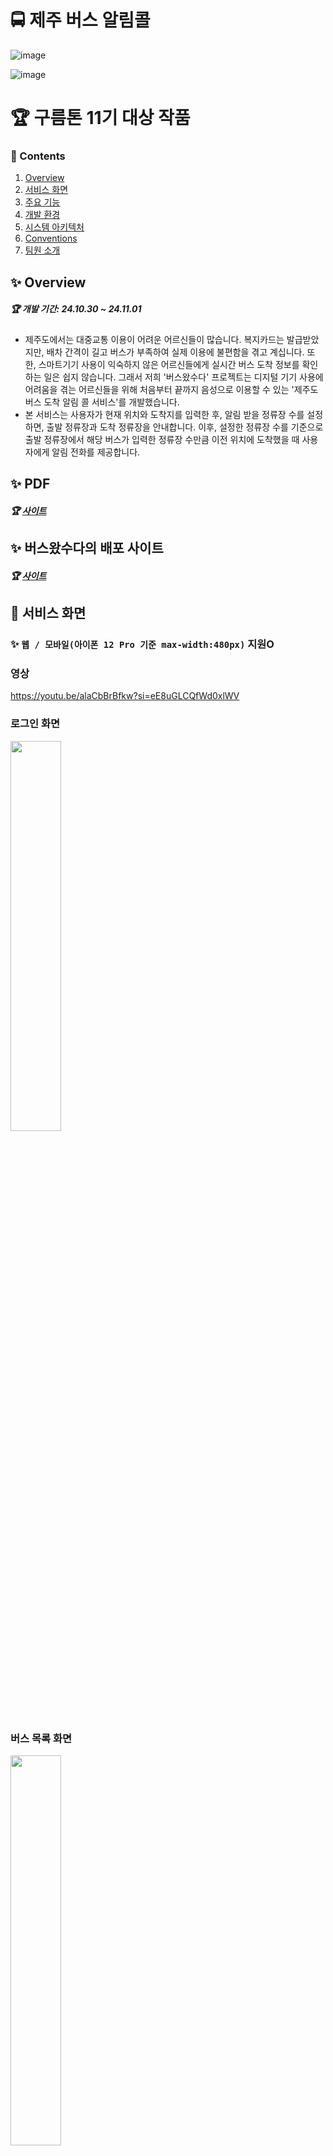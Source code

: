 # 🚍 제주 버스 알림콜 
![image](https://github.com/user-attachments/assets/f296fff9-0fee-4754-8543-bf34401b352d)

![image](https://github.com/user-attachments/assets/d88aeaaf-0405-4d17-a40f-c48ab5e20ee3)

# 🏆 구름톤 11기 대상 작품

### 📜 Contents
 1. [Overview](#-overview)
 2. [서비스 화면](#-서비스-화면)
 3. [주요 기능](#-주요-기능)
 4. [개발 환경](#%EF%B8%8F-개발-환경)
 5. [시스템 아키텍처](#-시스템-아키텍처)
 6. [Conventions](#-conventions)
 7. [팀원 소개](#-팀원-소개)
 
## ✨ Overview
##### 🏆 개발 기간: 24.10.30 ~ 24.11.01 
> 
- 제주도에서는 대중교통 이용이 어려운 어르신들이 많습니다. 복지카드는 발급받았지만, 배차 간격이 길고 버스가 부족하여 실제 이용에 불편함을 겪고 계십니다. 또한, 스마트기기 사용이 익숙하지 않은 어르신들에게 실시간 버스 도착 정보를 확인하는 일은 쉽지 않습니다. 그래서 저희 '버스왔수다' 프로젝트는 디지털 기기 사용에 어려움을 겪는 어르신들을 위해 처음부터 끝까지 음성으로 이용할 수 있는 '제주도 버스 도착 알림 콜 서비스'를 개발했습니다.
- 본 서비스는 사용자가 현재 위치와 도착지를 입력한 후, 알림 받을 정류장 수를 설정하면, 출발 정류장과 도착 정류장을 안내합니다. 이후, 설정한 정류장 수를 기준으로 출발 정류장에서 해당 버스가 입력한 정류장 수만큼 이전 위치에 도착했을 때 사용자에게 알림 전화를 제공합니다.

 
## ✨ PDF
##### 🏆 [사이트](https://drive.google.com/file/d/1Orha-Acf9v_-QSNIj74_-2CDK5P66Hvs/view?usp=sharing)


## ✨ 버스왔수다의 배포 사이트
##### 🏆 [사이트](https://k983be54c0935a.user-app.krampoline.com/home)


## 👀 서비스 화면
### ✨ `웹 / 모바일(아이폰 12 Pro 기준 max-width:480px)` 지원O

### 영상
https://youtu.be/alaCbBrBfkw?si=eE8uGLCQfWd0xlWV

### 로그인 화면
<div>
  <img src="https://github.com/user-attachments/assets/f1b9122d-6fa8-4507-a796-3e66bc8ebe07" width="40%"/>
</div>

### 버스 목록 화면 
<div>
  <img src="https://github.com/user-attachments/assets/86ffa671-a605-427c-aa79-ba9f2d7acef6" width="40%"/>
</div>

### 버스 신청 화면
<div>
  <img src="https://github.com/user-attachments/assets/ced3d3ed-46b4-44ed-9afc-b32ae30568f0" width="30%"/>
	  <img src="" width="10%"/>
  <img src="https://github.com/user-attachments/assets/1b7a6727-ad8d-422d-b721-b22c280f4a5d" width="30%"/>
</div>

### 버스 전화 화면
https://youtu.be/hhftesjkh94?si=sEchlAs4iuC-TM2X

### 즐겨찾기 화면
<div>
  <img src="https://github.com/user-attachments/assets/5e140b89-12d4-4707-b2f1-0572cf6643ed" width="40%"/>
</div>

  
## ✨ 기능 

- `회원 관리`
	- 어르신들이 쉽게 사용할 수 있도록 회원가입과 로그인을 동시에 진행할 수 있게 구현했습니다. 인증은 전화번호를 통해 간편하게 이루어지며, 인증 완료 시 JWT 토큰을 발급하여 사용자 인증을 처리합니다.


- `음성 인식 및 Open AI 활용`
  	- 출발지와 도착지를 직접 입력하거나 음성으로 입력할 수 있습니다. 음성 입력 시, Open AI를 통해 더 정확한 키워드를 추출하여 반영합니다.

- `티맵 API를 통한 거리 확인`
	- 출발지와 도착지를 기준으로 티맵 API를 사용해 거리를 계산하고, 이에 가장 가까운 버스 정류장을 찾아 추천합니다. 이 정류장의 노선 ID와 정류장 ID는 백엔드로 전달됩니다.

- `제주 실시간 버스 API 스케줄링`
	- 프론트엔드로부터 받은 데이터를 제주 실시간 버스정보 API로 30초마다 전송하여 출발지로부터 남은 정류장 수를 실시간으로 확인합니다. 사용자가 "5정류장 남음" 알림을 요청한 경우, 남은 정류장이 5개일 때 Twilio API를 통해 사용자에게 전화 알림이 가며, 이때 반복하여 총 2번의 알림 전화가 발송됩니다.

- `즐겨찾기 및 알림 기능`
	- 검색한 버스 기록은 즐겨찾기에 추가할 수 있어 이후에 편리하게 조회할 수 있습니다. 알림은 스케줄링을 통해 지정된 시간대에 반복 알림이 설정되며, 예를 들어, 사용자가 오후 3시경 기록을 남기면 이후 매일 오후 3시경 두 차례 알림 전화가 발송됩니다. 알림 기능은 사용자가 원할 때 비활성화할 수 있습니다.


- `Crampin IDE를 활용한 Kubernetes 배포`
	- 카카오에서 제공하는 Crampin IDE를 이용해 프론트엔드, 백엔드, 데이터베이스를 순차적으로 빌드하고, Kubernetes에 배포하기 위해 Cargo를 통해 배포 작업을 수행했습니다.

## 🖥️ 개발 환경

**Management Tool**
- 형상 관리 : Git
- 디자인 : Figma

**🐳 Backend**
- Java `21`
- Spring Framework `3.2.4`
- Swagger `2.6.0`
- Jpa
- Scheduler


**🗝️ API**
- OpenAI
- TMAP API
- GoogleMAP API
- Twilio
- 제주특별자치도 API
  

**🦊 Frontend**
- React
- TypeScript



**🗂️ DB**
- MariaDB

**🌐 Server**
- Kubernetes
- 카카오 크램플린IDE

**🔨 IDE**
- IntellJ `2023.2`
- VSC

## 💫 시스템 아키텍처

![image](https://github.com/user-attachments/assets/c7aef2ff-367f-4697-abac-dbe7ee1caca8)



### [🎨 화면 설계서](https://www.figma.com/design/xCP8rQaX7zpOIl7bsej1Tw/%EA%B5%AC%EB%A6%84%ED%86%A4?node-id=0-1&node-type=canvas&t=7EZXaZ8RmmOBFJqb-0)

![image](https://github.com/user-attachments/assets/b995f3db-04ba-4c56-a952-d6e5e02734ea)


### [✨ ER Diagram](https://www.erdcloud.com/d/FDCyr6fMNDZAgXz7R)
![image](https://github.com/user-attachments/assets/356b3e51-488f-4564-9723-532226bb29e3)




# 💞 팀원 소개
##### ❤️‍🔥 버스왔수다를 개발한 `구름톤 11기` 팀원들을 소개합니다!

| **[황영은](https://github.com/)** | **[서장호](https://github.com/)** | **[엄석훈](https://github.com/SeokhunEom)** | **[이윤신](https://github.com/TransparentDeveloper)** | **[최승호](https://github.com/chltmdgh522)** |
| :---------------------------------------------------------------------------------------------------------------------------: | :---------------------------------------------------------------------------------------------------------------------------: | :---------------------------------------------------------------------------------------------------------------------------: | :---------------------------------------------------------------------------------------------------------------------------: | :---------------------------------------------------------------------------------------------------------------------------: |
| <img src="https://github.com/user-attachments/assets/157338aa-355d-4c97-b5b9-35e0acd6b113" width="400"> | <img src="https://github.com/user-attachments/assets/c420a1a8-b268-45e4-9703-25d122a57a9d" width="400"> | <img src="https://github.com/user-attachments/assets/173e4414-7238-407a-aaa4-68fe2b436a7a" width="400"> | <img src="https://github.com/user-attachments/assets/c221d4c4-54f2-4230-a175-56c26358309f" width="400"> |  <img src="https://github.com/user-attachments/assets/e792dfc6-e2a7-4b42-b5a5-27672d4df6c7" width="400"> |
| Leader & Planner | Designer | Frontend |  Frontend |   Backend |




## 😃 팀원 역할

- **황영은**
  - 팀장, 기획, 발표, 피피티 제작
- **서장호**
  - 워크플로우 설계, 와이어 프레임 설계 
- **엄석훈**
  - UI 개발 및 API 연동 
- **이윤신**
  - UI 개발 및 API 연동 
- **최승호**
  - API 개발, 서버 배포

